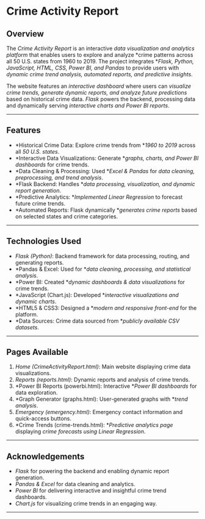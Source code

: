 # Crime Activity Report

## Overview
The *Crime Activity Report* is an interactive *data visualization and analytics platform* that enables users to explore and analyze *crime patterns across all 50 U.S. states from 1960 to 2019. The project integrates **Flask, Python, JavaScript, HTML, CSS, Power BI, and Pandas* to provide users with *dynamic crime trend analysis, automated reports, and predictive insights*.  

The website features an *interactive dashboard* where users can *visualize crime trends, generate dynamic reports, and analyze future predictions* based on historical crime data. *Flask* powers the backend, processing data and dynamically serving *interactive charts and Power BI reports*.

---

## Features
- *Historical Crime Data: Explore crime trends from **1960 to 2019* across all *50 U.S. states*.
- *Interactive Data Visualizations: Generate **graphs, charts, and Power BI dashboards* for crime trends.
- *Data Cleaning & Processing: Used **Excel & Pandas* for *data cleaning, preprocessing, and trend analysis*.
- *Flask Backend: Handles **data processing, visualization, and dynamic report generation*.
- *Predictive Analytics: **Implemented Linear Regression* to forecast future crime trends.
- *Automated Reports: Flask dynamically **generates crime reports* based on selected states and crime categories.

---

## Technologies Used
  - *Flask (Python)*: Backend framework for data processing, routing, and generating reports.
  - *Pandas & Excel: Used for **data cleaning, processing, and statistical analysis*.
  - *Power BI: Created **dynamic dashboards & data visualizations* for crime trends.
  - *JavaScript (Chart.js): Developed **interactive visualizations and dynamic charts*.
  - *HTML5 & CSS3: Designed a **modern and responsive front-end* for the platform.
  - *Data Sources: Crime data sourced from **publicly available CSV datasets*.

---

## Pages Available
1. *Home (CrimeActivityReport.html)*: Main website displaying crime data visualizations.
2. *Reports (reports.html)*: Dynamic reports and analysis of crime trends.
3. *Power BI Reports (powerbi.html): Interactive **Power BI dashboards* for data exploration.
4. *Graph Generator (graphs.html): User-generated graphs with **trend analysis*.
5. *Emergency (emergency.html)*: Emergency contact information and quick-access buttons.
6. *Crime Trends (crime-trends.html): **Predictive analytics page* displaying *crime forecasts using Linear Regression*.

---

## Acknowledgements
- *Flask* for powering the backend and enabling dynamic report generation.
- *Pandas & Excel* for data cleaning and analytics.
- *Power BI* for delivering interactive and insightful crime trend dashboards.
- *Chart.js* for visualizing crime trends in an engaging way.

---
